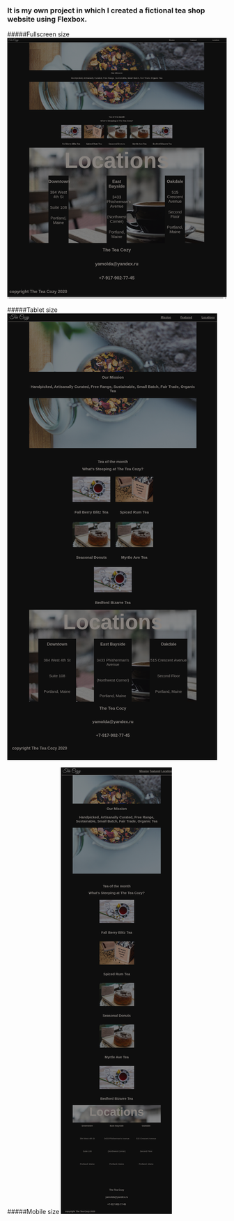 ### It is my own project in which I created a fictional tea shop website using Flexbox. 

#####Fullscreen size
![alr-fullscr](images/fullscr.png)

#####Tablet size
![alt-tablet](images/tablet.png)

#####Mobile size
![alt-mobile](images/mobile.png)